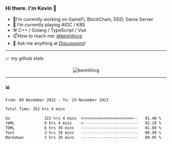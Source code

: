 ### Hi there. I'm Kevin 👋

- 🔭I’m currently working on GameFi, BlockChain, DDD, Game Server
- 🌱 I’m currently playing AIGC / K8S
-   :hammer_and_pick: C++ / Golang / TypeScript / Vue
- 📫How to reach me: [@kevinlincg](https://twitter.com/kevinlincg) 
-   :thought_balloon: Ask me anything at [Discussions](https://github.com/kevinlincg/kevinlincg/discussions/new)!

---

📈 my github stats

<p align="center"> <img src="https://github-readme-stats-ouuan.vercel.app/api?username=kevinlincg&theme=dark&show_icons=true&count_private=true" alt="kevinlincg" />

---

#### :bar_chart: 

<!--START_SECTION:waka-->

```txt
From: 09 November 2022 - To: 29 November 2023

Total Time: 352 hrs 4 mins

Go               322 hrs 4 mins  >>>>>>>>>>>>>>>>>>>>>>>--   91.48 %
YAML             8 hrs 4 mins    >------------------------   02.29 %
TOML             6 hrs 39 mins   -------------------------   01.89 %
Text             3 hrs 29 mins   -------------------------   00.99 %
Markdown         3 hrs 20 mins   -------------------------   00.95 %
```

<!--END_SECTION:waka-->
